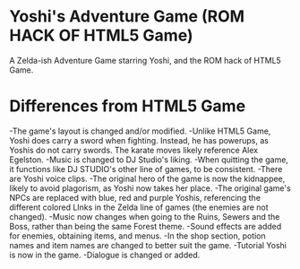 # Yoshi's Adventure Game (ROM HACK OF HTML5 Game)
A Zelda-ish Adventure Game starring Yoshi, and the ROM hack of HTML5 Game.

# Differences from HTML5 Game
-The game's layout is changed and/or modified.
-Unlike HTML5 Game, Yoshi does carry a sword when fighting. Instead, he has powerups, as Yoshis do not carry swords. The karate moves likely reference Alex Egelston.
-Music is changed to DJ Studio's liking.
-When quitting the game, it functions like DJ STUDIO's other line of games, to be consistent.
-There are Yoshi voice clips.
-The original hero of the game is now the kidnappee, likely to avoid plagorism, as Yoshi now takes her place.
-The original game's NPCs are replaced with blue, red and purple Yoshis, referencing the different colored LInks in the Zelda line of games (the enemies are not changed).
-Music now changes when going to the Ruins, Sewers and the Boss, rather than being the same Forest theme.
-Sound effects are added for enemies, obtaining items, and menus.
-In the shop section, potion names and item names are changed to better suit the game.
-Tutorial Yoshi is now in the game.
-Dialogue is changed or added.

